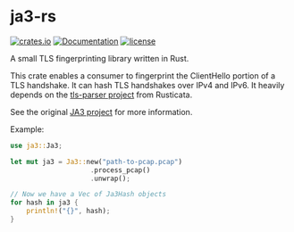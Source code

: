 # ja3-rs

[![crates.io](https://img.shields.io/crates/v/ja3.svg)](https://crates.io/crates/ja3)
[![Documentation](https://docs.rs/ja3/badge.svg)](https://docs.rs/ja3/)
[![license](https://img.shields.io/badge/license-BSD3.0-blue.svg)](https://github.com/jabedude/ja3-rs/LICENSE)

A small TLS fingerprinting library written in Rust.

This crate enables a consumer to fingerprint the ClientHello portion of a TLS handshake.
It can hash TLS handshakes over IPv4 and IPv6. It heavily depends on the [tls-parser
project](https://github.com/rusticata/tls-parser) from Rusticata.

See the original [JA3 project](https://github.com/salesforce/ja3) for more information.

Example:

```rust
use ja3::Ja3;

let mut ja3 = Ja3::new("path-to-pcap.pcap")
                    .process_pcap()
                    .unwrap();

// Now we have a Vec of Ja3Hash objects
for hash in ja3 {
    println!("{}", hash);
}
```
